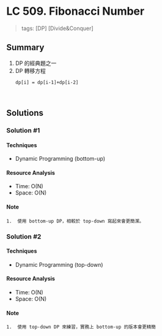# LC 509. Fibonacci Number
> tags:  [DP] [Divide&Conquer]

## Summary 
1.  DP 的經典題之一
2.  DP 轉移方程
    ```
    dp[i] = dp[i-1]+dp[i-2]
    ```
    
<br>

## Solutions
### Solution #1
#### Techniques
- Dynamic Programming (bottom-up)

#### Resource Analysis
- Time: O(N)
- Space: O(N)

#### Note
```
1.  使用 bottom-up DP，相較於 top-down 寫起來會更簡潔。
```


### Solution #2
#### Techniques
- Dynamic Programming (top-down)

#### Resource Analysis
- Time: O(N)
- Space: O(N)

#### Note
```
1.  使用 top-down DP 來練習，實務上 bottom-up 的版本會更精簡
```
